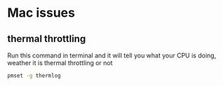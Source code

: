 # Mac issues

## thermal throttling

Run this command in terminal and it will tell you what your CPU is doing, weather it is thermal throttling or not

```sh
pmset -g thermlog
```

